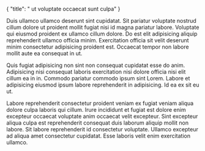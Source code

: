 {
  "title": " ut voluptate occaecat sunt culpa"
}

Duis ullamco ullamco deserunt sint cupidatat. Sit pariatur voluptate nostrud cillum dolore ut proident mollit fugiat nisi id magna pariatur labore. Voluptate qui eiusmod proident ex ullamco cillum dolore. Do est elit adipisicing aliquip reprehenderit ullamco officia minim. Exercitation officia sit velit deserunt minim consectetur adipisicing proident est. Occaecat tempor non labore mollit aute ea consequat in ut.

Quis fugiat adipisicing non sint non consequat cupidatat esse do anim. Adipisicing nisi consequat laboris exercitation nisi dolore officia nisi elit cillum ea in in. Commodo pariatur commodo ipsum sint Lorem. Labore et adipisicing eiusmod ipsum labore reprehenderit in adipisicing. Id ea ex sit eu ut.

Labore reprehenderit consectetur proident veniam ex fugiat veniam aliqua dolore culpa laboris qui cillum. Irure incididunt et fugiat est dolore enim excepteur occaecat voluptate anim occaecat velit excepteur. Sint excepteur aliqua culpa est reprehenderit consequat duis laborum aliquip mollit non labore. Sit labore reprehenderit id consectetur voluptate. Ullamco excepteur ad aliqua amet consectetur cupidatat. Esse laboris velit enim exercitation ullamco.